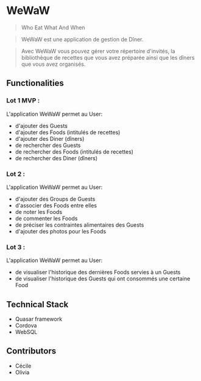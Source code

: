 # WeWaW
>Who Eat What And When

>WeWaW est une application de gestion de Dîner.

>Avec WeWaW vous pouvez gérer votre répertoire d'invités, la bibliothèque de recettes que vous avez préparée ainsi que les dîners que vous avez organisés.

## Functionalities

### Lot 1 MVP :
L'application WeWaW permet au User:

- d'ajouter des Guests
- d'ajouter des Foods (intitulés de recettes)
- d'ajouter des Diner (dîners)
- de rechercher des Guests
- de rechercher des Foods (intitulés de recettes)
- de rechercher des Diner (dîners)

### Lot 2 :
L'application WeWaW permet au User:

- d'ajouter des Groups de Guests
- d'associer des Foods entre elles
- de noter les Foods
- de commenter les Foods
- de préciser les contraintes alimentaires des Guests
- d'ajouter des photos pour les Foods

### Lot 3 :
L'application WeWaW permet au User:
- de visualiser l'historique des dernières Foods servies à un Guests
- de visualiser l'historique des Guests qui ont consommés une certaine Food

## Technical Stack

- Quasar framework
- Cordova
- WebSQL

## Contributors

- Cécile
- Olivia